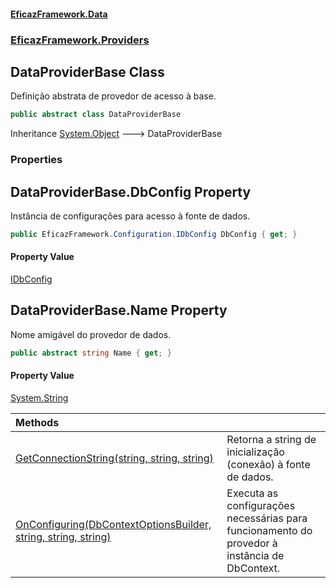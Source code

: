 #### [EficazFramework.Data](EficazFrameworkData.md 'EficazFramework Data')
### [EficazFramework.Providers](EficazFrameworkData.md#EficazFramework.Providers 'EficazFramework.Providers')

## DataProviderBase Class

Definição abstrata de provedor de acesso à base.

```csharp
public abstract class DataProviderBase
```

Inheritance [System.Object](https://docs.microsoft.com/en-us/dotnet/api/System.Object 'System.Object') &#129106; DataProviderBase
### Properties

<a name='EficazFramework.Providers.DataProviderBase.DbConfig'></a>

## DataProviderBase.DbConfig Property

Instância de configurações para acesso à fonte de dados.

```csharp
public EficazFramework.Configuration.IDbConfig DbConfig { get; }
```

#### Property Value
[IDbConfig](EficazFramework.Configuration/IDbConfig.md 'EficazFramework.Configuration.IDbConfig')

<a name='EficazFramework.Providers.DataProviderBase.Name'></a>

## DataProviderBase.Name Property

Nome amigável do provedor de dados.

```csharp
public abstract string Name { get; }
```

#### Property Value
[System.String](https://docs.microsoft.com/en-us/dotnet/api/System.String 'System.String')

| Methods | |
| :--- | :--- |
| [GetConnectionString(string, string, string)](EficazFramework.Providers/DataProviderBase/GetConnectionString(string,string,string).md 'EficazFramework.Providers.DataProviderBase.GetConnectionString(string, string, string)') | Retorna a string de inicialização (conexão) à fonte de dados. |
| [OnConfiguring(DbContextOptionsBuilder, string, string, string)](EficazFramework.Providers/DataProviderBase/OnConfiguring(DbContextOptionsBuilder,string,string,string).md 'EficazFramework.Providers.DataProviderBase.OnConfiguring(Microsoft.EntityFrameworkCore.DbContextOptionsBuilder, string, string, string)') | Executa as configurações necessárias para funcionamento do provedor à instância de DbContext. |
